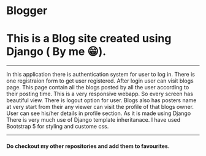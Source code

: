 # Blogger
# This is a Blog site created using Django ( By me 	&#128513;).
<hr>
<p>In this application there is authentication system for user to log in. There is one registraion form to get user registered. After login user can visit blogs page.
This page contain all the blogs posted by all the user according to their posting time. This is a very responsive webapp. So every screen has beautiful view. There is logout option for user.
Blogs also has posters name at very start from their any viewer can visit the profile of that blogs owner. User can see his/her details in profile section. As it is made using Django
There is very much use of Django template inheritanace. I have used Bootstrap 5 for styling and custome css. </p>
<hr>
<h4>Do checkout my other repositories and add them to favourites.</h4>
